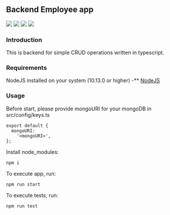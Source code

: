 ## Backend Employee app

<img src="https://img.icons8.com/color/48/000000/typescript.png"/>
<img src="https://img.icons8.com/color/50/000000/mongodb.png"/>
<img src="https://img.icons8.com/color/48/000000/cloud-function.png"/>
<img src="https://img.icons8.com/fluency/50/000000/node-js.png"/>

### Introduction

This is backend for simple CRUD operations written in typescript.

### Requirements

NodeJS installed on your system (10.13.0 or higher) -\*\* [NodeJS](https://nodejs.org)

### Usage

Before start, please provide mongoURI for your mongoDB in src/config/keys.ts

```
export default {
  mongoURI:
    '<mongoURI>',
};
```

Install node_modules:

```
npm i
```

To execute app, run:

```
npm run start
```

To execute tests, run:

```
npm run test
```
